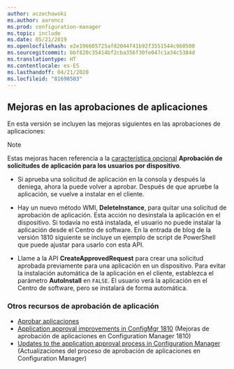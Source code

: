 ```yaml
---
author: aczechowski
ms.author: aaroncz
ms.prod: configuration-manager
ms.topic: include
ms.date: 05/21/2019
ms.openlocfilehash: e2e196605725af82044f41b92f3551544c960500
ms.sourcegitcommit: bbf820c35414bf2cba356f30fe047c1a34c5384d
ms.translationtype: HT
ms.contentlocale: es-ES
ms.lasthandoff: 04/21/2020
ms.locfileid: "81698503"
---
```

## <a name="improvements-to-app-approvals"></a><a name="bkmk_approve"></a> Mejoras en las aprobaciones de aplicaciones

<!--4224910-->

En esta versión se incluyen las mejoras siguientes en las aprobaciones de aplicaciones:

> [!Note]  
> Estas mejoras hacen referencia a la [característica opcional](../../../../servers/manage/install-in-console-updates.md#bkmk_options) **Aprobación de solicitudes de aplicación para los usuarios por dispositivo**.  

- Si aprueba una solicitud de aplicación en la consola y después la deniega, ahora la puede volver a aprobar. Después de que apruebe la aplicación, se vuelve a instalar en el cliente.  

- Hay un nuevo método WMI, **DeleteInstance**, para quitar una solicitud de aprobación de aplicación. Esta acción no desinstala la aplicación en el dispositivo. Si todavía no está instalada, el usuario no puede instalar la aplicación desde el Centro de software. En la entrada de blog de la versión 1810 siguiente se incluye un ejemplo de script de PowerShell que puede ajustar para usarlo con esta API.  

- Llame a la API **CreateApprovedRequest** para crear una solicitud aprobada previamente para una aplicación en un dispositivo. Para evitar la instalación automática de la aplicación en el cliente, establezca el parámetro **AutoInstall** en `FALSE`. El usuario verá la aplicación en el Centro de software, pero se instalará de forma automática.

### <a name="other-app-approval-resources"></a>Otros recursos de aprobación de aplicación

- [Aprobar aplicaciones](../../../../../apps/deploy-use/app-approval.md#bkmk_email-approve)
- [Application approval improvements in ConfigMgr 1810](https://techcommunity.microsoft.com/t5/Configuration-Manager-Blog/Application-approval-improvements-in-ConfigMgr-1810/ba-p/303534) (Mejoras de aprobación de aplicaciones en Configuration Manager 1810)
- [Updates to the application approval process in Configuration Manager](https://techcommunity.microsoft.com/t5/Configuration-Manager-Blog/Updates-to-the-application-approval-process-in-Configuration/ba-p/275048) (Actualizaciones del proceso de aprobación de aplicaciones en Configuration Manager)